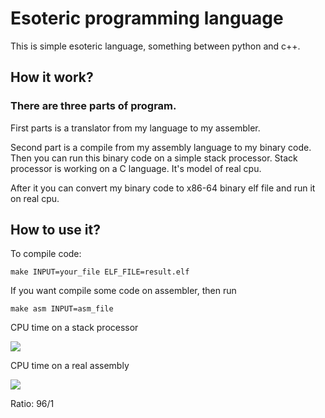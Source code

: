 # Esoteric programming language 
This is simple esoteric language, something between python and c++.

## How it work?

### There are three parts of program.

First parts is a translator from my language to my assembler.

Second part is a compile from my assembly language to my binary code. Then you can run this binary code on a simple stack processor. Stack processor is working on a C language. It's model of real cpu.

After it you can convert my binary code to x86-64 binary elf file and run it on real cpu.

## How to use it? 

To compile code:

```make INPUT=your_file ELF_FILE=result.elf```

If you want compile some code on assembler, then run 

```make asm INPUT=asm_file```

CPU time on a stack processor 

![](Test/Stack_cpu_time.png)

CPU time on a real assembly

![](Test/Cpu_time.png)

Ratio: 96/1
